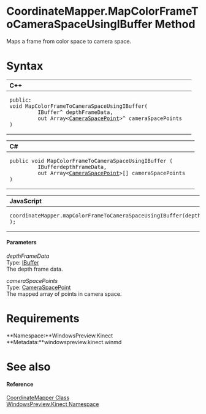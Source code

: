 CoordinateMapper.MapColorFrameToCameraSpaceUsingIBuffer Method  
==============================================================  

Maps a frame from color space to camera space. <span id="syntaxSection"></span>

Syntax  
======  

<table>
<colgroup>
<col width="100%" />
</colgroup>
<thead>
<tr class="header">
<th align="left">C++</th>
</tr>
</thead>
<tbody>
<tr class="odd">
<td align="left"><pre><code>public:  
void MapColorFrameToCameraSpaceUsingIBuffer(  
         IBuffer^ depthFrameData,  
         out Array&lt;<a href="../../CameraSpacePoint_Structure.md">CameraSpacePoint</a>&gt;^ cameraSpacePoints  
)</code></pre></td>
</tr>
</tbody>
</table>

<table>
<colgroup>
<col width="100%" />
</colgroup>
<thead>
<tr class="header">
<th align="left">C#</th>
</tr>
</thead>
<tbody>
<tr class="odd">
<td align="left"><pre><code>public void MapColorFrameToCameraSpaceUsingIBuffer (  
         IBufferdepthFrameData,  
         out Array&lt;<a href="../../CameraSpacePoint_Structure.md">CameraSpacePoint</a>&gt;[] cameraSpacePoints  
)</code></pre></td>
</tr>
</tbody>
</table>

<table>
<colgroup>
<col width="100%" />
</colgroup>
<thead>
<tr class="header">
<th align="left">JavaScript</th>
</tr>
</thead>
<tbody>
<tr class="odd">
<td align="left"><pre><code>coordinateMapper.mapColorFrameToCameraSpaceUsingIBuffer(depthFrameData, );</code></pre></td>
</tr>
</tbody>
</table>

<span id="ID4EG"></span>
#### Parameters  

*depthFrameData*    
Type: [IBuffer](http://msdn.microsoft.com/en-us/library/windows.storage.streams.ibuffer.aspx)  
The depth frame data.  

*cameraSpacePoints*    
Type: [CameraSpacePoint](../../CameraSpacePoint_Structure.md)  
The mapped array of points in camera space.  

<span id="requirements"></span>

Requirements  
============  

**Namespace:**WindowsPreview.Kinect  
**Metadata:**windowspreview.kinect.winmd  

<span id="ID4ECB"></span>

See also  
========  

<span id="ID4EEB"></span>
#### Reference  

[CoordinateMapper Class](../../CoordinateMapper_Class.md)  
 [WindowsPreview.Kinect Namespace](../../../Kinect.md)  



<!--Please do not edit the data in the comment block below.-->
<!--
TOCTitle : MapColorFrameToCameraSpaceUsingIBuffer Method
RLTitle : CoordinateMapper.MapColorFrameToCameraSpaceUsingIBuffer Method
KeywordK : MapColorFrameToCameraSpaceUsingIBuffer method
KeywordK : CoordinateMapper.MapColorFrameToCameraSpaceUsingIBuffer method
KeywordF : WindowsPreview.Kinect.CoordinateMapper.MapColorFrameToCameraSpaceUsingIBuffer
KeywordF : CoordinateMapper.MapColorFrameToCameraSpaceUsingIBuffer
KeywordF : MapColorFrameToCameraSpaceUsingIBuffer
KeywordF : WindowsPreview.Kinect.CoordinateMapper.MapColorFrameToCameraSpaceUsingIBuffer(Windows.Storage.Streams.IBuffer,WindowsPreview.Kinect.CameraSpacePoint[]@)
KeywordA : M:WindowsPreview.Kinect.CoordinateMapper.MapColorFrameToCameraSpaceUsingIBuffer(Windows.Storage.Streams.IBuffer,WindowsPreview.Kinect.CameraSpacePoint[]@)
AssetID : M:WindowsPreview.Kinect.CoordinateMapper.MapColorFrameToCameraSpaceUsingIBuffer(Windows.Storage.Streams.IBuffer,WindowsPreview.Kinect.CameraSpacePoint[]@)
Locale : en-us
CommunityContent : 1
APIType : Managed
APILocation : windowspreview.kinect.winmd
APIName : WindowsPreview.Kinect.CoordinateMapper.MapColorFrameToCameraSpaceUsingIBuffer
TargetOS : Windows
TopicType : kbSyntax
DevLang : VB
DevLang : CSharp
DevLang : JavaScript
DevLang : C++
DocSet : K4Wv2
ProjType : K4Wv2Proj
Technology : Kinect for Windows
Product : Kinect for Windows SDK v2
productversion : 20
-->
